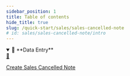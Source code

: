 ```yaml
---
sidebar_position: 1
title: Table of contents
hide_title: true 
slug: /quick-start/sales/sales-cancelled-note
# id: sales/sales-cancelled-note/intro
---
```


<details open>
  <summary>📘 **Data Entry**</summary>
  <div class="details-content">
  
  <a href="./create-sales-cancelled-note" class="card-link">
      <div class="card3">
        <div class="icon">📄️</div>
          <div class="text">
             <p>Create Sales Cancelled Note</p>
          </div>
      </div>
    </a>

  </div>
</details>

<!-- <details  class="advanced-details">
  <summary>🚀 **Advanced**</summary>
  <div  class="details-content">
  <a href="./create-invoice" class="card-link" >
    <div class="card3">
      <div class="icon">📄️</div>
        <div class="text">
          <p>Pending</p>
        </div>
    </div>
  </a>

   
  </div>
</details> -->